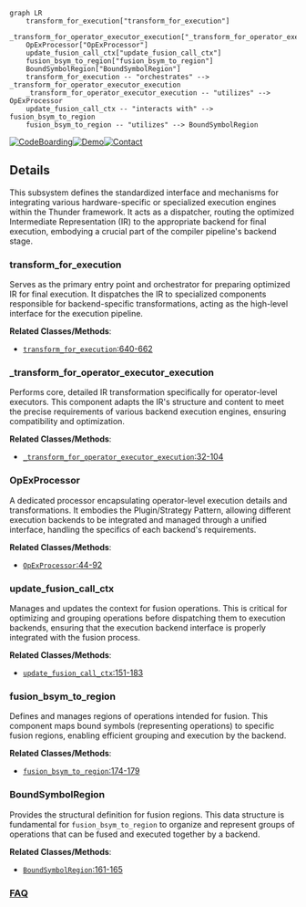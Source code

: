 ```mermaid
graph LR
    transform_for_execution["transform_for_execution"]
    _transform_for_operator_executor_execution["_transform_for_operator_executor_execution"]
    OpExProcessor["OpExProcessor"]
    update_fusion_call_ctx["update_fusion_call_ctx"]
    fusion_bsym_to_region["fusion_bsym_to_region"]
    BoundSymbolRegion["BoundSymbolRegion"]
    transform_for_execution -- "orchestrates" --> _transform_for_operator_executor_execution
    _transform_for_operator_executor_execution -- "utilizes" --> OpExProcessor
    update_fusion_call_ctx -- "interacts with" --> fusion_bsym_to_region
    fusion_bsym_to_region -- "utilizes" --> BoundSymbolRegion
```

[![CodeBoarding](https://img.shields.io/badge/Generated%20by-CodeBoarding-9cf?style=flat-square)](https://github.com/CodeBoarding/GeneratedOnBoardings)[![Demo](https://img.shields.io/badge/Try%20our-Demo-blue?style=flat-square)](https://www.codeboarding.org/demo)[![Contact](https://img.shields.io/badge/Contact%20us%20-%20contact@codeboarding.org-lightgrey?style=flat-square)](mailto:contact@codeboarding.org)

## Details

This subsystem defines the standardized interface and mechanisms for integrating various hardware-specific or specialized execution engines within the Thunder framework. It acts as a dispatcher, routing the optimized Intermediate Representation (IR) to the appropriate backend for final execution, embodying a crucial part of the compiler pipeline's backend stage.

### transform_for_execution
Serves as the primary entry point and orchestrator for preparing optimized IR for final execution. It dispatches the IR to specialized components responsible for backend-specific transformations, acting as the high-level interface for the execution pipeline.


**Related Classes/Methods**:

- <a href="https://github.com/Lightning-AI/lightning-thunder/blob/main/thunder/common.py#L640-L662" target="_blank" rel="noopener noreferrer">`transform_for_execution`:640-662</a>


### _transform_for_operator_executor_execution
Performs core, detailed IR transformation specifically for operator-level executors. This component adapts the IR's structure and content to meet the precise requirements of various backend execution engines, ensuring compatibility and optimization.


**Related Classes/Methods**:

- <a href="https://github.com/Lightning-AI/lightning-thunder/blob/main/thunder/executors/passes.py#L32-L104" target="_blank" rel="noopener noreferrer">`_transform_for_operator_executor_execution`:32-104</a>


### OpExProcessor
A dedicated processor encapsulating operator-level execution details and transformations. It embodies the Plugin/Strategy Pattern, allowing different execution backends to be integrated and managed through a unified interface, handling the specifics of each backend's requirements.


**Related Classes/Methods**:

- <a href="https://github.com/Lightning-AI/lightning-thunder/blob/main/thunder/executors/passes.py#L44-L92" target="_blank" rel="noopener noreferrer">`OpExProcessor`:44-92</a>


### update_fusion_call_ctx
Manages and updates the context for fusion operations. This is critical for optimizing and grouping operations before dispatching them to execution backends, ensuring that the execution backend interface is properly integrated with the fusion process.


**Related Classes/Methods**:

- <a href="https://github.com/Lightning-AI/lightning-thunder/blob/main/thunder/executors/passes.py#L151-L183" target="_blank" rel="noopener noreferrer">`update_fusion_call_ctx`:151-183</a>


### fusion_bsym_to_region
Defines and manages regions of operations intended for fusion. This component maps bound symbols (representing operations) to specific fusion regions, enabling efficient grouping and execution by the backend.


**Related Classes/Methods**:

- <a href="https://github.com/Lightning-AI/lightning-thunder/blob/main/thunder/executors/passes.py#L174-L179" target="_blank" rel="noopener noreferrer">`fusion_bsym_to_region`:174-179</a>


### BoundSymbolRegion
Provides the structural definition for fusion regions. This data structure is fundamental for `fusion_bsym_to_region` to organize and represent groups of operations that can be fused and executed together by a backend.


**Related Classes/Methods**:

- <a href="https://github.com/Lightning-AI/lightning-thunder/blob/main/thunder/executors/passes.py#L161-L165" target="_blank" rel="noopener noreferrer">`BoundSymbolRegion`:161-165</a>




### [FAQ](https://github.com/CodeBoarding/GeneratedOnBoardings/tree/main?tab=readme-ov-file#faq)